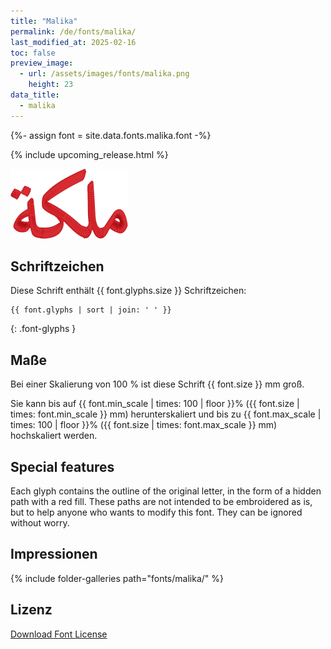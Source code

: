 ```yaml
---
title: "Malika"
permalink: /de/fonts/malika/
last_modified_at: 2025-02-16
toc: false
preview_image:
  - url: /assets/images/fonts/malika.png
    height: 23
data_title:
  - malika
---
```

{%- assign font = site.data.fonts.malika.font -%}

{% include upcoming_release.html %}

![malika](/assets/images/fonts/malika.png)

## Schriftzeichen

Diese Schrift enthält  {{ font.glyphs.size }} Schriftzeichen:

```
{{ font.glyphs | sort | join: ' ' }}
```
{: .font-glyphs }


## Maße

Bei einer Skalierung von 100 % ist diese Schrift {{ font.size }} mm groß.

Sie kann bis auf {{ font.min_scale | times: 100 | floor }}% ({{ font.size | times: font.min_scale }} mm) 
herunterskaliert und bis zu {{ font.max_scale | times: 100 | floor }}% ({{ font.size | times: font.max_scale }} mm) hochskaliert  werden.

## Special features
Each glyph contains the outline of the original letter, in the form of a hidden path with a red fill. These paths are not intended to be embroidered as is, but to help anyone who wants to modify this font. They can be ignored without worry.

## Impressionen

{% include folder-galleries path="fonts/malika/" %}
## Lizenz

[Download Font License](https://github.com/inkstitch/inkstitch/tree/main/fonts/malika/LICENSE)

